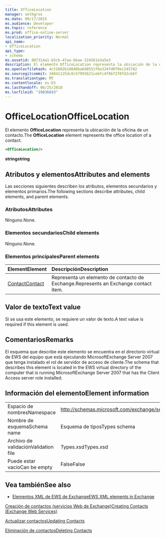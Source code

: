```yaml
---
title: OfficeLocation
manager: sethgros
ms.date: 09/17/2015
ms.audience: Developer
ms.topic: reference
ms.prod: office-online-server
localization_priority: Normal
api_name:
- OfficeLocation
api_type:
- schema
ms.assetid: 88f314a1-b5cb-47aa-bbae-324561e3a5e3
description: El elemento OfficeLocation representa la ubicación de la oficina de un contacto.
ms.openlocfilehash: 4c51602b14840ba6d8551f6e324fd0f9ec245782
ms.sourcegitcommit: 34041125dc8c5f993b21cebfc4f8b72f0fd2cb6f
ms.translationtype: MT
ms.contentlocale: es-ES
ms.lasthandoff: 06/25/2018
ms.locfileid: "19836643"
---
```

# <a name="officelocation"></a><span data-ttu-id="c3187-103">OfficeLocation</span><span class="sxs-lookup"><span data-stu-id="c3187-103">OfficeLocation</span></span>

<span data-ttu-id="c3187-104">El elemento **OfficeLocation** representa la ubicación de la oficina de un contacto.</span><span class="sxs-lookup"><span data-stu-id="c3187-104">The **OfficeLocation** element represents the office location of a contact.</span></span> 
  
```xml
<OfficeLocation/>
```

 <span data-ttu-id="c3187-105">**string**</span><span class="sxs-lookup"><span data-stu-id="c3187-105">**string**</span></span>
## <a name="attributes-and-elements"></a><span data-ttu-id="c3187-106">Atributos y elementos</span><span class="sxs-lookup"><span data-stu-id="c3187-106">Attributes and elements</span></span>

<span data-ttu-id="c3187-107">Las secciones siguientes describen los atributos, elementos secundarios y elementos primarios.</span><span class="sxs-lookup"><span data-stu-id="c3187-107">The following sections describe attributes, child elements, and parent elements.</span></span>
  
### <a name="attributes"></a><span data-ttu-id="c3187-108">Atributos</span><span class="sxs-lookup"><span data-stu-id="c3187-108">Attributes</span></span>

<span data-ttu-id="c3187-109">Ninguno.</span><span class="sxs-lookup"><span data-stu-id="c3187-109">None.</span></span>
  
### <a name="child-elements"></a><span data-ttu-id="c3187-110">Elementos secundarios</span><span class="sxs-lookup"><span data-stu-id="c3187-110">Child elements</span></span>

<span data-ttu-id="c3187-111">Ninguno.</span><span class="sxs-lookup"><span data-stu-id="c3187-111">None.</span></span>
  
### <a name="parent-elements"></a><span data-ttu-id="c3187-112">Elementos principales</span><span class="sxs-lookup"><span data-stu-id="c3187-112">Parent elements</span></span>

|<span data-ttu-id="c3187-113">**Element**</span><span class="sxs-lookup"><span data-stu-id="c3187-113">**Element**</span></span>|<span data-ttu-id="c3187-114">**Descripción**</span><span class="sxs-lookup"><span data-stu-id="c3187-114">**Description**</span></span>|
|:-----|:-----|
|[<span data-ttu-id="c3187-115">Contact</span><span class="sxs-lookup"><span data-stu-id="c3187-115">Contact</span></span>](contact.md) <br/> |<span data-ttu-id="c3187-116">Representa un elemento de contacto de Exchange.</span><span class="sxs-lookup"><span data-stu-id="c3187-116">Represents an Exchange contact item.</span></span>  <br/> |
   
## <a name="text-value"></a><span data-ttu-id="c3187-117">Valor de texto</span><span class="sxs-lookup"><span data-stu-id="c3187-117">Text value</span></span>

<span data-ttu-id="c3187-118">Si se usa este elemento, se requiere un valor de texto.</span><span class="sxs-lookup"><span data-stu-id="c3187-118">A text value is required if this element is used.</span></span>
  
## <a name="remarks"></a><span data-ttu-id="c3187-119">Comentarios</span><span class="sxs-lookup"><span data-stu-id="c3187-119">Remarks</span></span>

<span data-ttu-id="c3187-120">El esquema que describe este elemento se encuentra en el directorio virtual de EWS del equipo que está ejecutando MicrosoftExchange Server 2007 que tenga instalado el rol de servidor de acceso de cliente.</span><span class="sxs-lookup"><span data-stu-id="c3187-120">The schema that describes this element is located in the EWS virtual directory of the computer that is running MicrosoftExchange Server 2007 that has the Client Access server role installed.</span></span>
  
## <a name="element-information"></a><span data-ttu-id="c3187-121">Información del elemento</span><span class="sxs-lookup"><span data-stu-id="c3187-121">Element information</span></span>

|||
|:-----|:-----|
|<span data-ttu-id="c3187-122">Espacio de nombres</span><span class="sxs-lookup"><span data-stu-id="c3187-122">Namespace</span></span>  <br/> |http://schemas.microsoft.com/exchange/services/2006/types  <br/> |
|<span data-ttu-id="c3187-123">Nombre de esquema</span><span class="sxs-lookup"><span data-stu-id="c3187-123">Schema name</span></span>  <br/> |<span data-ttu-id="c3187-124">Esquema de tipos</span><span class="sxs-lookup"><span data-stu-id="c3187-124">Types schema</span></span>  <br/> |
|<span data-ttu-id="c3187-125">Archivo de validación</span><span class="sxs-lookup"><span data-stu-id="c3187-125">Validation file</span></span>  <br/> |<span data-ttu-id="c3187-126">Types.xsd</span><span class="sxs-lookup"><span data-stu-id="c3187-126">Types.xsd</span></span>  <br/> |
|<span data-ttu-id="c3187-127">Puede estar vacío</span><span class="sxs-lookup"><span data-stu-id="c3187-127">Can be empty</span></span>  <br/> |<span data-ttu-id="c3187-128">False</span><span class="sxs-lookup"><span data-stu-id="c3187-128">False</span></span>  <br/> |
   
## <a name="see-also"></a><span data-ttu-id="c3187-129">Vea también</span><span class="sxs-lookup"><span data-stu-id="c3187-129">See also</span></span>



- [<span data-ttu-id="c3187-130">Elementos XML de EWS de Exchange</span><span class="sxs-lookup"><span data-stu-id="c3187-130">EWS XML elements in Exchange</span></span>](ews-xml-elements-in-exchange.md)


[<span data-ttu-id="c3187-131">Creación de contactos (servicios Web de Exchange)</span><span class="sxs-lookup"><span data-stu-id="c3187-131">Creating Contacts (Exchange Web Services)</span></span>](http://msdn.microsoft.com/library/4845917e-70d1-481c-bbd7-011ec6571789%28Office.15%29.aspx)
  
[<span data-ttu-id="c3187-132">Actualizar contactos</span><span class="sxs-lookup"><span data-stu-id="c3187-132">Updating Contacts</span></span>](http://msdn.microsoft.com/library/9a865953-b94a-4229-b632-2dee433314be%28Office.15%29.aspx)
  
[<span data-ttu-id="c3187-133">Eliminación de contactos</span><span class="sxs-lookup"><span data-stu-id="c3187-133">Deleting Contacts</span></span>](http://msdn.microsoft.com/library/fcc3dc84-cd3e-455e-a1a7-ae6921c9b588%28Office.15%29.aspx)

